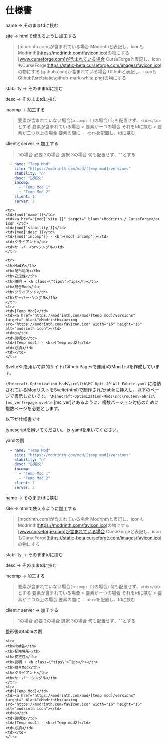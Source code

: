 # 仕様書

name -> そのままtdに挟む

site -> htmlで使えるように加工する
> [modrinth.com]が含まれている場合
    Modrinthと表記し、iconもModrinth(https://modrinth.com/favicon.ico)の物にする
> [www.curseforge.com]が含まれている場合
    CurseForgeと表記し、iconもCurseForge(https://static-beta.curseforge.com/images/favicon.ico)の物にする
> [github.com]が含まれている場合
    Githubと表記し、iconもGithub(\src\static\github-mark-white.png)の物にする

stability -> そのままtdに挟む

desc -> そのままtdに挟む

incomp -> 加工する
> 要素が含まれていない場合(`incomp: []`の場合)
    何も配置せず、`<td></td>`とする
> 要素が含まれている場合
    > 要素が一つの場合
        それをtdに挟む
    > 要素が二つ以上の場合
        要素の間に` - <br>`を配置し、tdに挟む

clientとserver -> 加工する
> 1の場合
    必要
> 2の場合
    <h class="option">選択</h>
> 3の場合
    何も配置せず、"<td></td>"とする

```yaml
  - name: "Temp Mod"
    site: "https://modrinth.com/mod/[temp mod]/versions"
    stability: "○"
    desc: "説明文"
    incomp:
      - "Temp Mod 1"
      - "Temp Mod 2"
    client: 1
    server: 3
```
<!--まだてきとう、イメージ-->
```svelte
<tr>
<td>{mod['name']}</td>
<td><a href="{mod['site']}" target="_blank">Modrinth / CurseForge</a> icon </td>
<td>{mod['stability']}</td>
<td>{mod['desc']}</td>
<td>{mod['incomp']} - <br>{mod['incomp']}</td>
<td>クライアント</td>
<td>サーバー<br>シングル</td>
</tr>
```

```svelte
<tr>
<th>Mod名</th>
<th>配布場所</th>
<th>安定性</th>
<th>説明 + <h class=\"tips\">Tips</h></th>
<th>競合Mod</th>
<th>クライアント</th>
<th>サーバー･シングル</th>
</tr>
<tr>
<td>[Temp Mod]</td>
<td><a href="https://modrinth.com/mod/[temp mod]/versions" target="_blank">Modrinth</a><img src="https://modrinth.com/favicon.ico" width="16" height="16" alt="modrinth icon"></td>
<td>○</td>
<td>説明文</td>
<td>[Temp mod1] - <br>[Temp mod2]</td>
<td>必須</td>
<td></td>
</tr>
```













SvelteKitを用いて静的サイト(Github Pagesで運用)のMod Listを作成しています。

`\Minecraft-Optimization-Mods\src\lib\MC_Opti_JP_All_Fabric.yaml`
に格納されているModリストをSvelte(html)で制作されたtableに挿入し、以下のページで表示したいです。
`\Minecraft-Optimization-Mods\src\routes\Fabric\[mc_ver]\+page.svelte`
[mc_ver]とあるように、複数バージョン対応のために複数ページを必要とします。


以下が仕様書です

typescriptを用いてください。
js-yamlを用いてください。


yamlの例
```yaml
  - name: "Temp Mod"
    site: "https://modrinth.com/mod/[temp mod]/versions"
    stability: "○"
    desc: "説明文"
    incomp:
      - "Temp Mod 1"
      - "Temp Mod 2"
    client: 1
    server: 3
```

name -> そのままtdに挟む

site -> htmlで使えるように加工する
> [modrinth.com]が含まれている場合
    Modrinthと表記し、iconもModrinth(https://modrinth.com/favicon.ico)の物にする
> [www.curseforge.com]が含まれている場合
    CurseForgeと表記し、iconもCurseForge(https://static-beta.curseforge.com/images/favicon.ico)の物にする

stability -> そのままtdに挟む

desc -> そのままtdに挟む

incomp -> 加工する
> 要素が含まれていない場合(`incomp: []`の場合)
    何も配置せず、`<td></td>`とする
> 要素が含まれている場合
    > 要素が一つの場合
        それをtdに挟む
    > 要素が二つ以上の場合
        要素の間に` - <br>`を配置し、tdに挟む

clientとserver -> 加工する
> 1の場合
    必要
> 2の場合
    <h class="option">選択</h>
> 3の場合
    何も配置せず、"<td></td>"とする



整形後のtableの例

```svelte
<tr>
<th>Mod名</th>
<th>配布場所</th>
<th>安定性</th>
<th>説明 + <h class=\"tips\">Tips</h></th>
<th>競合Mod</th>
<th>クライアント</th>
<th>サーバー･シングル</th>
</tr>
<tr>
<td>[Temp Mod]</td>
<td><a href="https://modrinth.com/mod/[temp mod]/versions" target="_blank">Modrinth</a><img src="https://modrinth.com/favicon.ico" width="16" height="16" alt="modrinth icon"></td>
<td>○</td>
<td>説明文</td>
<td>[Temp mod1] - <br>[Temp mod2]</td>
<td>必須</td>
<td></td>
</tr>
```